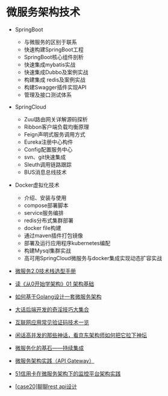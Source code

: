 #   微服务架构技术
-   SpringBoot
    -   与微服务的区别于联系
    -   快速构建SpringBoot工程
    -   SpringBoot核心组件剖析
    -   快速集成mybatis实战
    -   快速集成Dubbo及案例实战
    -   构建集成 redis及案例实战
    -   构建Swagger插件实现API
    -   管理及接口测试体系
-   SpringCloud
    -   Zuul路由网关详解源码探析
    -   Ribbon客户端负载均衡原理
    -   Feign声明式服务调用方式
    -   Eureka注册中心构件
    -   Config配置服务中心
    -   svn、git快速集成
    -   Sleuth调用链路跟踪
    -   BUS消息总线技术
-   Docker虚拟化技术
    -   介绍、安装与使用
    -   compose部署脚本
    -   service服务编排
    -   redis分布式集群部署
    -   docker file构建
    -   通过maven插件打包镜像
    -   部署及运行应用程序kubernetes编配
    -   构建Mysql集群实战
    -   高可用SpringCloud微服务与docker集成实现动态扩容实战

-   [微服务2.0技术栈选型手册](https://mp.weixin.qq.com/s/OloZhn2pwfIrOQit_8jefA)
-   [读《从0开始学架构》01 架构基础](http://www.linkedkeeper.com/1123.html)
-   [如何基于Golang设计一套微服务架构](https://lattecake.com/post/20115)
-   [大话后端开发的奇淫技巧大集合](http://blog.thankbabe.com/2018/05/23/shared-experience/)
-   [互联网应用常见验证码技术一览](https://mp.weixin.qq.com/s/RaUSBBQeH0NKw2WeXE7fCg)
-   [闲话高并发的那些神话，看京东架构师如何把它拉下神坛](https://mp.weixin.qq.com/s/FLpdT9wZFT0sJBmNTCIObw)
-   [微服务化的基石——持续集成](https://mp.weixin.qq.com/s/PDrzITSgkDgvnm01APOixQ)
-   [微服务架构实践（API Gateway）](https://mp.weixin.qq.com/s/Lk8XfCKwhfs44h5Nu2CqTw)
-   [51信用卡在微服务架构下的监控平台架构实践](https://mp.weixin.qq.com/s/VYH8rUt9Inrdzys2r3S6kQ)
-   [[case20]聊聊rest api设计](https://segmentfault.com/a/1190000014944895)
